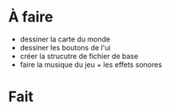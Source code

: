 # À faire

- dessiner la carte du monde
- dessiner les boutons de l'ui
- créer la strucutre de fichier de base
- faire la musique du jeu + les effets sonores



# Fait